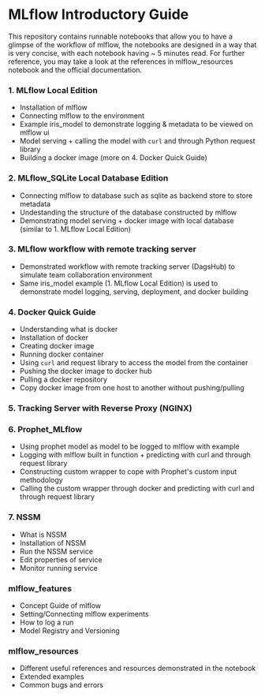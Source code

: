 # MLflow Introductory Guide

This repository contains runnable notebooks that allow you to have a glimpse of the workflow of mlflow, the notebooks are designed in a way that is very concise, with each notebook having ~ 5 minutes read. For further reference, you may take a look at the references in mlflow_resources notebook and the official documentation.


### **1. MLflow Local Edition**
- Installation of mlflow
- Connecting mlflow to the environment 
- Example iris_model to demonstrate logging & metadata to be viewed on mlflow ui
- Model serving + calling the model with `curl` and through Python request library
- Building a docker image (more on 4. Docker Quick Guide)

### **2. MLflow_SQLite Local Database Edition**
- Connecting mlflow to database such as sqlite as backend store to store metadata
- Undestanding the structure of the database constructed by mlflow
- Demonstrating model serving + docker image with local database (similar to 1. MLflow Local Edition)

### **3. MLflow workflow with remote tracking server**
- Demonstrated workflow with remote tracking server (DagsHub) to simulate team collaboration environment
- Same iris_model example (1. MLflow Local Edition) is used to demonstrate model logging, serving, deployment, and docker building

### **4. Docker Quick Guide**
- Understanding what is docker
- Installation of docker
- Creating docker image
- Running docker container
- Using `curl` and request library to access the model from the container
- Pushing the docker image to docker hub
- Pulling a docker repository
- Copy docker image from one host to another without pushing/pulling

### **5. Tracking Server with Reverse Proxy (NGINX)**

### **6. Prophet_MLflow**
- Using prophet model as model to be logged to mlflow with example
- Logging with mlflow built in function + predicting with curl and through request library
- Constructing custom wrapper to cope with Prophet's custom input methodology
- Calling the custom wrapper through docker and predicting with curl and through request library

### **7. NSSM**
- What is NSSM
- Installation of NSSM
- Run the NSSM service
- Edit properties of service
- Monitor running service

### **mlflow_features**
- Concept Guide of mlflow
- Setting/Connecting mlflow experiments
- How to log a run
- Model Registry and Versioning

### **mlflow_resources**
- Different useful references and resources demonstrated in the notebook
- Extended examples
- Common bugs and errors 